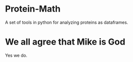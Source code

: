 # Protein-Math
A set of tools in python for analyzing proteins as dataframes. 
# We all agree that Mike is God #

Yes we do.
